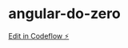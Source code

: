 # angular-do-zero

[Edit in Codeflow ⚡️](https://stackblitz.com/~/github.com/fetakashi/angular-do-zero)